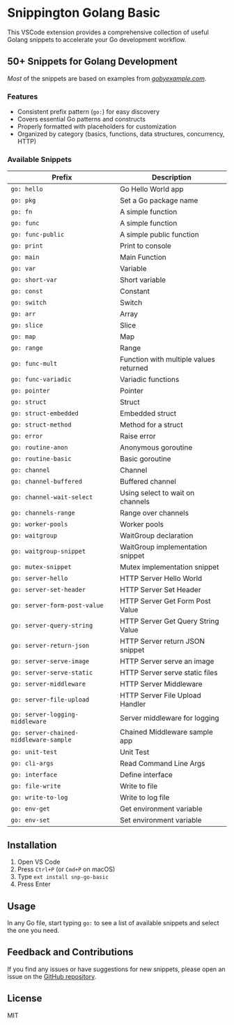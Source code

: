 # Snippington Golang Basic

This VSCode extension provides a comprehensive collection of useful Golang snippets to accelerate your Go development workflow.

## 50+ Snippets for Golang Development

*Most* of the snippets are based on examples from *[gobyexample.com](https://gobyexample.com/)*.

### Features

- Consistent prefix pattern (`go:`) for easy discovery
- Covers essential Go patterns and constructs
- Properly formatted with placeholders for customization
- Organized by category (basics, functions, data structures, concurrency, HTTP)

### Available Snippets

| Prefix | Description |
| ------ | ------------ |
| `go: hello` | Go Hello World app |
| `go: pkg` | Set a Go package name |
| `go: fn` | A simple function |
| `go: func` | A simple function |
| `go: func-public` | A simple public function |
| `go: print` | Print to console |
| `go: main` | Main Function |
| `go: var` | Variable |
| `go: short-var` | Short variable |
| `go: const` | Constant |
| `go: switch` | Switch |
| `go: arr` | Array |
| `go: slice` | Slice |
| `go: map` | Map |
| `go: range` | Range |
| `go: func-mult` | Function with multiple values returned |
| `go: func-variadic` | Variadic functions |
| `go: pointer` | Pointer |
| `go: struct` | Struct |
| `go: struct-embedded` | Embedded struct |
| `go: struct-method` | Method for a struct |
| `go: error` | Raise error |
| `go: routine-anon` | Anonymous goroutine |
| `go: routine-basic` | Basic goroutine |
| `go: channel` | Channel |
| `go: channel-buffered` | Buffered channel |
| `go: channel-wait-select` | Using select to wait on channels |
| `go: channels-range` | Range over channels |
| `go: worker-pools` | Worker pools |
| `go: waitgroup` | WaitGroup declaration |
| `go: waitgroup-snippet` | WaitGroup implementation snippet |
| `go: mutex-snippet` | Mutex implementation snippet |
| `go: server-hello` | HTTP Server Hello World |
| `go: server-set-header` | HTTP Server Set Header |
| `go: server-form-post-value` | HTTP Server Get Form Post Value |
| `go: server-query-string` | HTTP Server Get Query String Value |
| `go: server-return-json` | HTTP Server return JSON snippet |
| `go: server-serve-image` | HTTP Server serve an image |
| `go: server-serve-static` | HTTP Server serve static files |
| `go: server-middleware` | HTTP Server Middleware |
| `go: server-file-upload` | HTTP Server File Upload Handler |
| `go: server-logging-middleware` | Server middleware for logging |
| `go: server-chained-middleware-sample` | Chained Middleware sample app |
| `go: unit-test` | Unit Test |
| `go: cli-args` | Read Command Line Args |
| `go: interface` | Define interface |
| `go: file-write` | Write to file |
| `go: write-to-log` | Write to log file |
| `go: env-get` | Get environment variable |
| `go: env-set` | Set environment variable |

## Installation

1. Open VS Code
2. Press `Ctrl+P` (or `Cmd+P` on macOS)
3. Type `ext install snp-go-basic`
4. Press Enter

## Usage

In any Go file, start typing `go:` to see a list of available snippets and select the one you need.

## Feedback and Contributions

If you find any issues or have suggestions for new snippets, please open an issue on the [GitHub repository](https://github.com/yourusername/snp-go-basic).

## License

MIT